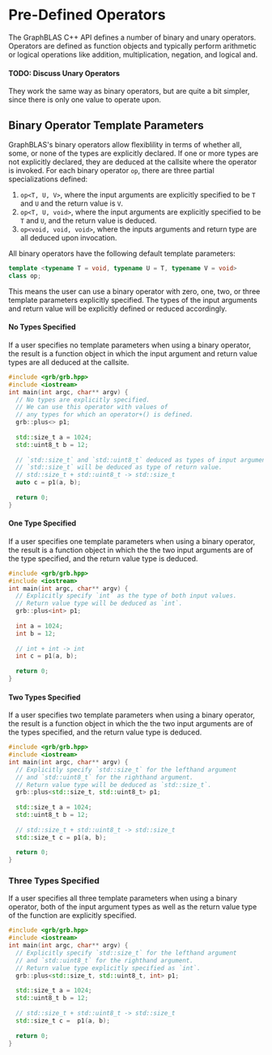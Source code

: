 # Pre-Defined Operators
The GraphBLAS C++ API defines a number of binary and unary operators.  Operators are defined as
function objects and typically perform arithmetic or logical operations like addition, multiplication,
negation, and logical and.

#### TODO: Discuss Unary Operators
They work the same way as binary operators, but are quite a bit simpler, since there is only one value to operate upon.

## Binary Operator Template Parameters
GraphBLAS's binary operators allow flexiblility in terms of whether all, some, or none of
the types are explicitly declared.  If one or more types are not explicitly declared,
they are deduced at the callsite where the operator is invoked.  For each binary operator
`op`, there are three partial specializations defined:

1) `op<T, U, V>`, where the input arguments are explicitly specified to be `T` and `U` and the return value is `V`.
2) `op<T, U, void>`, where the input arguments are explicitly specified to be `T` and `U`, and the return value is deduced.
3) `op<void, void, void>`, where the inputs arguments and return type are all deduced upon invocation.

All binary operators have the following default template parameters:

```cpp
template <typename T = void, typename U = T, typename V = void>
class op;
```

This means the user can use a binary operator with zero, one, two, or three template parameters explicitly specified.
The types of the input arguments and return value will be explicitly defined or reduced accordingly.

#### No Types Specified
If a user specifies no template parameters when using a binary operator, the result is a function object in which the
input argument and return value types are all deduced at the callsite.

```cpp
#include <grb/grb.hpp>
#include <iostream>
int main(int argc, char** argv) {
  // No types are explicitly specified.
  // We can use this operator with values of
  // any types for which an operator+() is defined.
  grb::plus<> p1;
  
  std::size_t a = 1024;
  std::uint8_t b = 12;
  
  // `std::size_t` and `std::uint8_t` deduced as types of input arguments.
  // `std::size_t` will be deduced as type of return value.
  // std::size_t + std::uint8_t -> std::size_t
  auto c = p1(a, b);
  
  return 0;
}
```

#### One Type Specified
If a user specifies one template parameters when using a binary operator, the result is a function object in which the
the two input arguments are of the type specified, and the return value type is deduced.

```cpp
#include <grb/grb.hpp>
#include <iostream>
int main(int argc, char** argv) {
  // Explicitly specify `int` as the type of both input values.
  // Return value type will be deduced as `int`.
  grb::plus<int> p1;
  
  int a = 1024;
  int b = 12;
  
  // int + int -> int
  int c = p1(a, b);
  
  return 0;
}
```

#### Two Types Specified
If a user specifies two template parameters when using a binary operator, the result is a function object in which the
the two input arguments are of the types specified, and the return value type is deduced.

```cpp
#include <grb/grb.hpp>
#include <iostream>
int main(int argc, char** argv) {
  // Explicitly specify `std::size_t` for the lefthand argument
  // and `std::uint8_t` for the righthand argument.
  // Return value type will be deduced as `std::size_t`.
  grb::plus<std::size_t, std::uint8_t> p1;
  
  std::size_t a = 1024;
  std::uint8_t b = 12;
  
  // std::size_t + std::uint8_t -> std::size_t
  std::size_t c = p1(a, b);
  
  return 0;
}
```

### Three Types Specified
If a user specifies all three template parameters when using a binary operator, both of the input argument types
as well as the return value type of the function are explicitly specified.

```cpp
#include <grb/grb.hpp>
#include <iostream>
int main(int argc, char** argv) {
  // Explicitly specify `std::size_t` for the lefthand argument
  // and `std::uint8_t` for the righthand argument.
  // Return value type explicitly specified as `int`.
  grb::plus<std::size_t, std::uint8_t, int> p1;
  
  std::size_t a = 1024;
  std::uint8_t b = 12;
  
  // std::size_t + std::uint8_t -> std::size_t
  std::size_t c =  p1(a, b);
  
  return 0;
}
```

